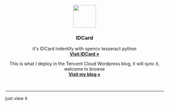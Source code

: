 <p align="center">
  <a href="https://github.com/Five-Zero">
    <img src="https://avatars1.githubusercontent.com/u/26666566?v=3&s=460" width=72 height=72>
  </a>

  <h3 align="center">IDCard</h3>

  <p align="center">
    it's IDCard indentify with opencv tesseract python  
    <br>
    <a href="https://github.com/Five-Zero/IDCard"><strong>Visit IDCard &raquo;</strong></a>
  </p>
<p align="center">
    This is what I deploy in the Tencent Cloud Wordpress blog, it will sync it, welcome to browse 
    <br>
    <a href="https://www.zhengxiongzuo.cn"><strong>Visit my blog &raquo;</strong></a>
  </p>
</p>
<br>

----------
just view it 